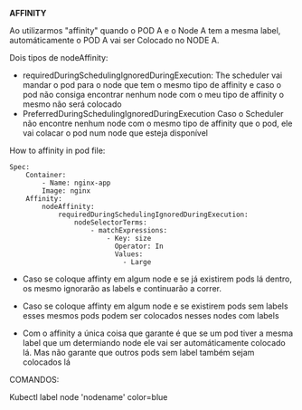 **AFFINITY**

Ao utilizarmos "affinity" quando o POD A e o Node A tem a mesma label, automáticamente o POD A vai ser Colocado no NODE A. 

Dois tipos de nodeAffinity:
- requiredDuringSchedulingIgnoredDuringExecution:
	The scheduler vai mandar o pod para o node que tem o mesmo tipo de affinity e caso o pod não consiga encontrar nenhum node com o meu tipo de affinity o mesmo não será colocado
- PreferredDuringSchedulingIgnoredDuringExecution
	Caso o Scheduler não encontre nenhum node com o mesmo tipo de affinity que o pod, ele vai colacar o pod num node que esteja disponível


How to affinity in pod file:
```
Spec:
	Container:
		- Name: nginx-app
		Image: nginx 
	Affinity:
		nodeAffinity:
			requiredDuringSchedulingIgnoredDuringExecution:
				nodeSelectorTerms:
					- matchExpressions:
						- Key: size
						  Operator: In
						  Values: 
							- Large
```
	
	
- Caso se coloque affinty em algum node e se já existirem pods lá dentro, os mesmo ignorarão as labels e continuarão a correr.
- Caso se coloque affinty em algum node e se existirem pods sem labels esses mesmos pods podem ser colocados nesses nodes com labels

- Com o affinity a única coisa que garante é que se um pod tiver a mesma label que um determiando node ele vai ser automáticamente colocado lá. Mas não garante que outros pods sem label também sejam colocados lá

COMANDOS:

Kubectl label node 'nodename' color=blue